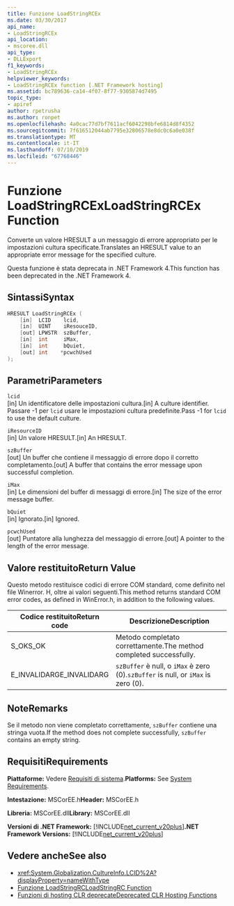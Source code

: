 ```yaml
---
title: Funzione LoadStringRCEx
ms.date: 03/30/2017
api_name:
- LoadStringRCEx
api_location:
- mscoree.dll
api_type:
- DLLExport
f1_keywords:
- LoadStringRCEx
helpviewer_keywords:
- LoadStringRCEx function [.NET Framework hosting]
ms.assetid: bc789636-ca14-4f07-8f77-9305874d7495
topic_type:
- apiref
author: rpetrusha
ms.author: ronpet
ms.openlocfilehash: 4a0cac77d7bf7611acf6042298bfe6814d8f4352
ms.sourcegitcommit: 7f616512044ab7795e32806578e8dc0c6a0e038f
ms.translationtype: MT
ms.contentlocale: it-IT
ms.lasthandoff: 07/10/2019
ms.locfileid: "67768446"
---
```

# <a name="loadstringrcex-function"></a><span data-ttu-id="eabaa-102">Funzione LoadStringRCEx</span><span class="sxs-lookup"><span data-stu-id="eabaa-102">LoadStringRCEx Function</span></span>
<span data-ttu-id="eabaa-103">Converte un valore HRESULT a un messaggio di errore appropriato per le impostazioni cultura specificate.</span><span class="sxs-lookup"><span data-stu-id="eabaa-103">Translates an HRESULT value to an appropriate error message for the specified culture.</span></span>  
  
 <span data-ttu-id="eabaa-104">Questa funzione è stata deprecata in .NET Framework 4.</span><span class="sxs-lookup"><span data-stu-id="eabaa-104">This function has been deprecated in the .NET Framework 4.</span></span>  
  
## <a name="syntax"></a><span data-ttu-id="eabaa-105">Sintassi</span><span class="sxs-lookup"><span data-stu-id="eabaa-105">Syntax</span></span>  
  
```cpp  
HRESULT LoadStringRCEx (  
    [in]  LCID    lcid,   
    [in]  UINT    iResouceID,   
    [out] LPWSTR  szBuffer,   
    [in]  int     iMax,   
    [in]  int     bQuiet,   
    [out] int    *pcwchUsed  
);  
```  
  
## <a name="parameters"></a><span data-ttu-id="eabaa-106">Parametri</span><span class="sxs-lookup"><span data-stu-id="eabaa-106">Parameters</span></span>  
 `lcid`  
 <span data-ttu-id="eabaa-107">[in] Un identificatore delle impostazioni cultura.</span><span class="sxs-lookup"><span data-stu-id="eabaa-107">[in] A culture identifier.</span></span> <span data-ttu-id="eabaa-108">Passare -1 per `lcid` usare le impostazioni cultura predefinite.</span><span class="sxs-lookup"><span data-stu-id="eabaa-108">Pass -1 for `lcid` to use the default culture.</span></span>  
  
 `iResourceID`  
 <span data-ttu-id="eabaa-109">[in] Un valore HRESULT.</span><span class="sxs-lookup"><span data-stu-id="eabaa-109">[in] An HRESULT.</span></span>  
  
 `szBuffer`  
 <span data-ttu-id="eabaa-110">[out] Un buffer che contiene il messaggio di errore dopo il corretto completamento.</span><span class="sxs-lookup"><span data-stu-id="eabaa-110">[out] A buffer that contains the error message upon successful completion.</span></span>  
  
 `iMax`  
 <span data-ttu-id="eabaa-111">[in] Le dimensioni del buffer di messaggi di errore.</span><span class="sxs-lookup"><span data-stu-id="eabaa-111">[in] The size of the error message buffer.</span></span>  
  
 `bQuiet`  
 <span data-ttu-id="eabaa-112">[in] Ignorato.</span><span class="sxs-lookup"><span data-stu-id="eabaa-112">[in] Ignored.</span></span>  
  
 `pcwchUsed`  
 <span data-ttu-id="eabaa-113">[out] Puntatore alla lunghezza del messaggio di errore.</span><span class="sxs-lookup"><span data-stu-id="eabaa-113">[out] A pointer to the length of the error message.</span></span>  
  
## <a name="return-value"></a><span data-ttu-id="eabaa-114">Valore restituito</span><span class="sxs-lookup"><span data-stu-id="eabaa-114">Return Value</span></span>  
 <span data-ttu-id="eabaa-115">Questo metodo restituisce codici di errore COM standard, come definito nel file Winerror. H, oltre ai valori seguenti.</span><span class="sxs-lookup"><span data-stu-id="eabaa-115">This method returns standard COM error codes, as defined in WinError.h, in addition to the following values.</span></span>  
  
|<span data-ttu-id="eabaa-116">Codice restituito</span><span class="sxs-lookup"><span data-stu-id="eabaa-116">Return code</span></span>|<span data-ttu-id="eabaa-117">Descrizione</span><span class="sxs-lookup"><span data-stu-id="eabaa-117">Description</span></span>|  
|-----------------|-----------------|  
|<span data-ttu-id="eabaa-118">S_OK</span><span class="sxs-lookup"><span data-stu-id="eabaa-118">S_OK</span></span>|<span data-ttu-id="eabaa-119">Metodo completato correttamente.</span><span class="sxs-lookup"><span data-stu-id="eabaa-119">The method completed successfully.</span></span>|  
|<span data-ttu-id="eabaa-120">E_INVALIDARG</span><span class="sxs-lookup"><span data-stu-id="eabaa-120">E_INVALIDARG</span></span>|<span data-ttu-id="eabaa-121">`szBuffer` è null, o `iMax` è zero (0).</span><span class="sxs-lookup"><span data-stu-id="eabaa-121">`szBuffer` is null, or `iMax` is zero (0).</span></span>|  
  
## <a name="remarks"></a><span data-ttu-id="eabaa-122">Note</span><span class="sxs-lookup"><span data-stu-id="eabaa-122">Remarks</span></span>  
 <span data-ttu-id="eabaa-123">Se il metodo non viene completato correttamente, `szBuffer` contiene una stringa vuota.</span><span class="sxs-lookup"><span data-stu-id="eabaa-123">If the method does not complete successfully, `szBuffer` contains an empty string.</span></span>  
  
## <a name="requirements"></a><span data-ttu-id="eabaa-124">Requisiti</span><span class="sxs-lookup"><span data-stu-id="eabaa-124">Requirements</span></span>  
 <span data-ttu-id="eabaa-125">**Piattaforme:** Vedere [Requisiti di sistema](../../../../docs/framework/get-started/system-requirements.md).</span><span class="sxs-lookup"><span data-stu-id="eabaa-125">**Platforms:** See [System Requirements](../../../../docs/framework/get-started/system-requirements.md).</span></span>  
  
 <span data-ttu-id="eabaa-126">**Intestazione:** MSCorEE.h</span><span class="sxs-lookup"><span data-stu-id="eabaa-126">**Header:** MSCorEE.h</span></span>  
  
 <span data-ttu-id="eabaa-127">**Libreria:** MSCorEE.dll</span><span class="sxs-lookup"><span data-stu-id="eabaa-127">**Library:** MSCorEE.dll</span></span>  
  
 <span data-ttu-id="eabaa-128">**Versioni di .NET Framework:** [!INCLUDE[net_current_v20plus](../../../../includes/net-current-v20plus-md.md)]</span><span class="sxs-lookup"><span data-stu-id="eabaa-128">**.NET Framework Versions:** [!INCLUDE[net_current_v20plus](../../../../includes/net-current-v20plus-md.md)]</span></span>  
  
## <a name="see-also"></a><span data-ttu-id="eabaa-129">Vedere anche</span><span class="sxs-lookup"><span data-stu-id="eabaa-129">See also</span></span>

- <xref:System.Globalization.CultureInfo.LCID%2A?displayProperty=nameWithType>
- [<span data-ttu-id="eabaa-130">Funzione LoadStringRC</span><span class="sxs-lookup"><span data-stu-id="eabaa-130">LoadStringRC Function</span></span>](../../../../docs/framework/unmanaged-api/hosting/loadstringrc-function.md)
- [<span data-ttu-id="eabaa-131">Funzioni di hosting CLR deprecate</span><span class="sxs-lookup"><span data-stu-id="eabaa-131">Deprecated CLR Hosting Functions</span></span>](../../../../docs/framework/unmanaged-api/hosting/deprecated-clr-hosting-functions.md)
